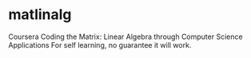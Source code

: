 matlinalg
=========

Coursera Coding the Matrix: Linear Algebra through Computer Science Applications 
For self learning, no guarantee it will work. 
